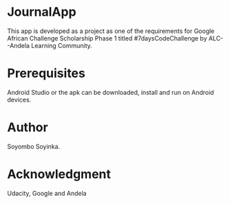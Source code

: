 # JournalApp

This app is developed as a project as one of the requirements for Google African Challenge Scholarship Phase 1 titled #7daysCodeChallenge by ALC--Andela Learning Community.

# Prerequisites
Android Studio or the apk can be downloaded, install and run on Android devices.

# Author
Soyombo Soyinka.

# Acknowledgment
Udacity, Google and Andela

